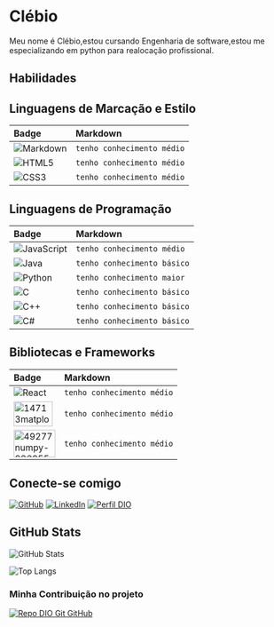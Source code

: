 # Clébio

Meu nome é Clébio,estou cursando Engenharia de software,estou me especializando em python para realocação profissional.

## Habilidades
## Linguagens de Marcação e Estilo
<table>
  <thead>
    <tr align="left">
      <th>Badge</th>
      <th>Markdown</th>
    </tr>
  </thead>
  <tbody align="left">
    <tr>
      <td>
        <img align="center" alt="Markdown" src="https://img.shields.io/badge/Markdown-000?style=for-the-badge&logo=markdown">
      </td>
      <td>
        <code>tenho conhecimento médio</code>
      </td>
    </tr>
    <tr>
      <td>
        <img align="center" alt="HTML5" src="https://img.shields.io/badge/HTML5-000?style=for-the-badge&logo=html5">
      </td>
      <td>
        <code>tenho conhecimento médio</code>
      </td>
    </tr>
    <tr>
      <td>
        <img align="center" alt="CSS3" src="https://img.shields.io/badge/CSS3-000?style=for-the-badge&logo=css3&logoColor=264CE4">
      </td>
      <td>
        <code>tenho conhecimento médio</code>
      </td>
    </tr>
    
  </tbody>
  <tfoot></tfoot>
</table>

## Linguagens de Programação
<table>
  <thead>
    <tr align="left">
      <th>Badge</th>
      <th>Markdown</th>
    </tr>
  </thead>
  <tbody align="left">
    <tr>
      <td>
        <img align="center" alt="JavaScript" src="https://img.shields.io/badge/JavaScript-000?style=for-the-badge&logo=javascript">
      </td>
      <td>
        <code>tenho conhecimento médio</code>
      </td>
    </tr>
       <tr>
      <td>
        <img align="center" alt="Java" src="https://img.shields.io/badge/Java-000?style=for-the-badge&logo=java">
      </td>
      <td>
        <code>tenho conhecimento básico</code>
      </td>
    </tr>
    <tr>
      <td>
        <img align="center" alt="Python" src="https://img.shields.io/badge/Python-000?style=for-the-badge&logo=python">
      </td>
      <td>
        <code>tenho conhecimento maior </code>
      </td>
    </tr>
    <tr>
      <td>
        <img align="center" alt="C" src="https://img.shields.io/badge/C-000?style=for-the-badge&logo=c">
      </td>
      <td>
        <code>tenho conhecimento básico</code>
      </td>
    </tr>
    <tr>
      <td>
        <img align="center" alt="C++" src="https://img.shields.io/badge/C%2B%2B-000?style=for-the-badge&logo=c%2B%2B&logoColor=00599C">
      </td>
      <td>
        <code>tenho conhecimento básico</code>
      </td>
    </tr>
    <tr>
      <td>
        <img align="center" alt="C#" src="https://img.shields.io/badge/C%23-000?style=for-the-badge&logo=c-sharp&logoColor=823085">
      </td>
      <td>
        <code>tenho conhecimento básico</code>
      </td>
    </tr>
  </tbody>
  <tfoot></tfoot>
</table>

## Bibliotecas e Frameworks
<table>
  <thead>
    <tr align="left">
      <th>Badge</th>
      <th>Markdown</th>
    </tr>
  </thead>
  <tbody align="left">
    <tr>
      <td>
        <img align="center" alt="React" src="https://img.shields.io/badge/React-000?style=for-the-badge&logo=react">
      </td>
      <td>
        <code>tenho conhecimento médio</code>
      </td>
    </tr>
    <tr>
    <tr>
      <td>
        <img alt="14713matplotlib-logo-7107377" class="alignnone entered lazyloaded" src="https://datapeaker.com/wp-content/uploads/2021/08/14713matplotlib-logo-7107377.png" width="70" height="45" data-lazy-src="https://datapeaker.com/wp-content/uploads/2021/08/14713matplotlib-logo-7107377.png" data-ll-status="loaded">
      </td>
      <td>
        <code>tenho conhecimento médio</code>
      </td>
    </tr>
    <tr><tr>
      <td>
        <img alt="49277numpy-3369553" class="alignnone entered lazyloaded" src="https://datapeaker.com/wp-content/uploads/2021/08/49277numpy-3369553.png" width="75" height="50" data-lazy-src="https://datapeaker.com/wp-content/uploads/2021/08/49277numpy-3369553.png" data-ll-status="loaded">
      </td>
      <td>
        <code>tenho conhecimento médio</code>
      </td>
    </tr>
    <tr>
  </tbody>
  <tfoot></tfoot>
</table>

## Conecte-se comigo
[![GitHub](https://img.shields.io/badge/GitHub-ec63a1?style=for-the-badge&logo=github&logoColor=000)](https://github.com/Clebiotalves)
[![LinkedIn](https://img.shields.io/badge/-LinkedIn-000?style=for-the-badge&logo=linkedin&logoColor=30A3DC)](https://www.linkedin.com/in/clebioteodoroalves)
[![Perfil DIO](https://img.shields.io/badge/-Meu%20Perfil%20na%20DIO-30A3DC?style=for-the-badge)](https://web.dio.me/users/ct_alves/)

## GitHub Stats
![GitHub Stats](https://github-readme-stats.vercel.app/api?username=Clebiotalves&theme=transparent&bg_color=000&border_color=30A3DC&show_icons=true&icon_color=30A3DC&title_color=E94D5F&text_color=FFF)

![Top Langs](https://github-readme-stats-git-masterrstaa-rickstaa.vercel.app/api/top-langs/?username=Clebiotalves&layout=compact&bg_color=000&border_color=30A3DC&title_color=E94D5F&text_color=FFF)

### Minha Contribuição no projeto
[![Repo DIO Git GitHub](https://github-readme-stats.vercel.app/api/pin/?username=edsonmy&repo=dio-lab-open-source&bg_color=000&border_color=30A3DC&show_icons=true&icon_color=30A3DC&title_color=E94D5F&text_color=FFF)](https://github.com/edsonmy/dio-lab-open-source)